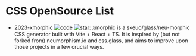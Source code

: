 # CSS OpenSource List

- [2023-xmorphic ![code](https://ng-tech.icu/assets/code.svg) ![star](https://img.shields.io/github/stars/PeterTYLiu/xmorphic)](https://github.com/PeterTYLiu/xmorphic): 𝑥morphic is a skeuo/glass/neu-morphic CSS generator built with Vite + React + TS. It is inspired by (but not forked from) neumorphism.io and css.glass, and aims to improve upon those projects in a few crucial ways.
